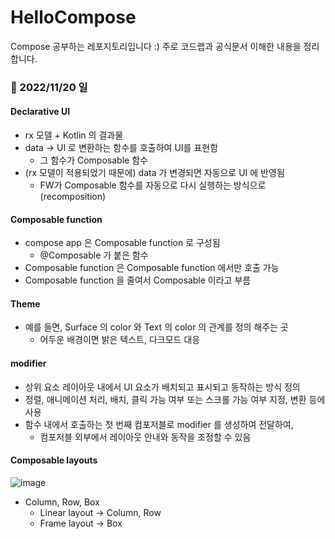 # HelloCompose
Compose 공부하는 레포지토리입니다 :) 주로 코드랩과 공식문서 이해한 내용을 정리합니다.

### 🎨 2022/11/20 일 

#### Declarative UI
- rx 모델 + Kotlin 의 결과물
- data -> UI 로 변환하는 함수를 호출하여 UI를 표현함
  - 그 함수가 Composable 함수
- (rx 모델이 적용되었기 때문에) data 가 변경되면 자동으로 UI 에 반영됨
  - FW가 Composable 함수를 자동으로 다시 실행하는 방식으로 (recomposition)

#### Composable function
- compose app 은 Composable function 로 구성됨 
  - @Composable 가 붙은 함수
- Composable function 은 Composable function 에서만 호출 가능
- Composable function 을 줄여서 Composable 이라고 부름 

#### Theme
- 예를 들면, Surface 의 color 와 Text 의 color 의 관계를 정의 해주는 곳
  - 어두운 배경이면 밝은 텍스트, 다크모드 대응

#### modifier
- 상위 요소 레이아웃 내에서 UI 요소가 배치되고 표시되고 동작하는 방식 정의 
- 정렬, 애니메이션 처리, 배치, 클릭 가능 여부 또는 스크롤 가능 여부 지정, 변환 등에 사용
- 함수 내에서 호출하는 첫 번째 컴포저블로 modifier 를 생성하여 전달하여,
  - 컴포저블 외부에서 레이아웃 안내와 동작을 조정할 수 있음

#### Composable layouts
![image](https://user-images.githubusercontent.com/59532818/202907671-42965111-7d45-4db9-a92f-9ce92575b436.png)
- Column, Row, Box
  - Linear layout -> Column, Row
  - Frame layout -> Box
